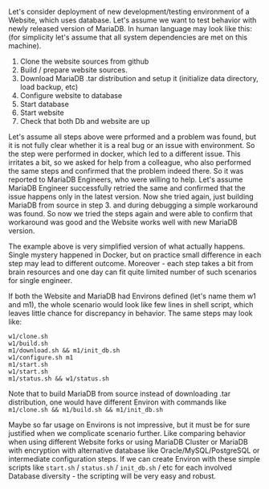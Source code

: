 Let's consider deployment of new development/testing environment of a Website, which uses database. Let's assume we want to test behavior with newly released version of MariaDB.
In human language may look like this: (for simplicity let's assume that all system dependencies are met on this machine).

1. Clone the website sources from github
2. Build / prepare website sources.
3. Download MariaDB .tar distribution and setup it (initialize data directory, load backup, etc)
4. Configure website to database
5. Start database
6. Start website
7. Check that both Db and website are up

Let's assume all steps above were prformed and a problem was found, but it is not fully clear whether it is a real bug or an issue with environment. So the step were performed in docker, which led to a different issue. This irritates a bit, so we asked for help from a colleague, who also performed the same steps and confirmed that the problem indeed there. So it was reported to MariaDB Engineers, who were willing to help. Let's assume MariaDB Engineer successfully retried the same and confirmed that the issue happens only in the latest version. Now she tried again, just building MariaDB from source in step 3. and during debugging a simple workaround was found. So now we tried the steps again and were able to confirm that workaround was good and the Website works well with new MariaDB version.

The example above is very simplified version of what actually happens. Single mystery happened in Docker, but on practice small difference in each step may lead to different outcome. Moreover - each step takes a bit from brain resources and one day can fit quite limited number of such scenarios for single engineer.

If both the Website and MariaDB had Environs defined (let's name them w1 and m1), the whole scenario would look like few lines in shell script, which leaves little chance for discrepancy in behavior. The same steps may look like:
```set -e
w1/clone.sh
w1/build.sh
m1/download.sh && m1/init_db.sh
w1/configure.sh m1
m1/start.sh
w1/start.sh
m1/status.sh && w1/status.sh
```

Note that to build MariaDB from source instead of downloading .tar distribution, one would have different Environ with commands like `m1/clone.sh && m1/build.sh && m1/init_db.sh`

Maybe so far usage on Environs is not impressive, but it must be for sure justified when we complicate scenario further. Like comparing behavior when using different Website forks or using MariaDB Cluster or MariaDB with encryption with alternative database like Oracle/MySQL/PostgreSQL or intermediate configuration steps. If we can create Environ with these simple scripts like `start.sh` / `status.sh` / `init_db.sh` / etc for each involved Database diversity - the scripting will be very easy and robust.
